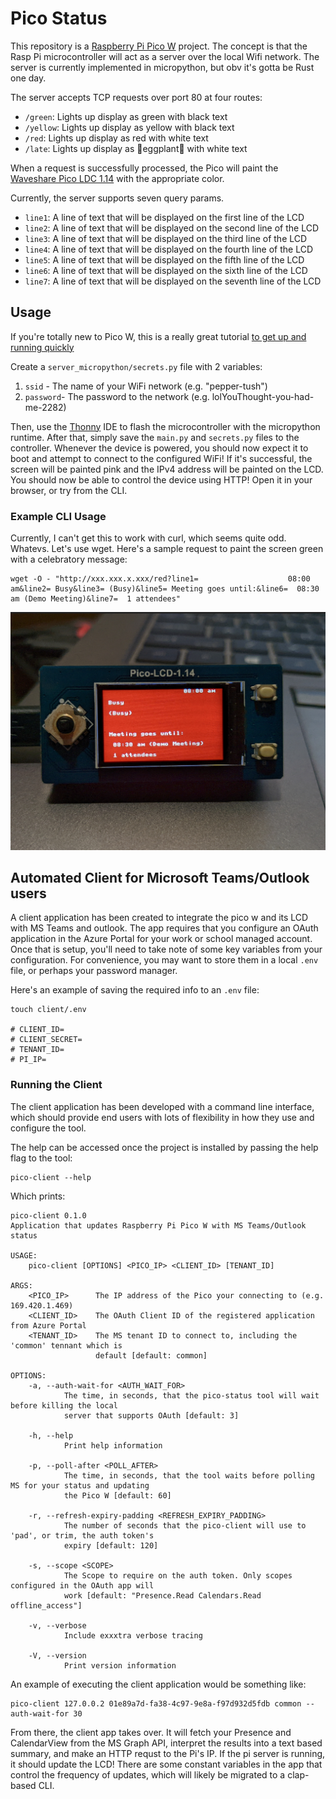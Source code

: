 # Pico Status

This repository is a [Raspberry Pi Pico W](https://www.raspberrypi.com/products/raspberry-pi-pico/)
project. The concept is that the Rasp Pi microcontroller will act as a server
over the local Wifi network. The server is currently implemented in micropython,
but obv it's gotta be Rust one day.

The server accepts TCP requests over port 80 at four routes:

- `/green`: Lights up display as green with black text
- `/yellow`: Lights up display as yellow with black text
- `/red`: Lights up display as red with white text
- `/late`: Lights up display as 🍆eggplant🍆 with white text

When a request is successfully processed, the Pico will paint the
[Waveshare Pico LDC 1.14](https://www.waveshare.com/wiki/Pico-LCD-1.14)
with the appropriate color.

Currently, the server supports seven query params.

- `line1`: A line of text that will be displayed on the first line of the LCD
- `line2`: A line of text that will be displayed on the second line of the LCD
- `line3`: A line of text that will be displayed on the third line of the LCD
- `line4`: A line of text that will be displayed on the fourth line of the LCD
- `line5`: A line of text that will be displayed on the fifth line of the LCD
- `line6`: A line of text that will be displayed on the sixth line of the LCD
- `line7`: A line of text that will be displayed on the seventh line of the LCD

## Usage

If you're totally new to Pico W, this is a really great tutorial [to get up
and running quickly](https://projects.raspberrypi.org/en/projects/get-started-pico-w)

Create a `server_micropython/secrets.py` file with 2 variables:

1. `ssid` - The name of your WiFi network (e.g. "pepper-tush")
2. `password`- The password to the network (e.g. lolYouThought-you-had-me-2282)

Then, use the [Thonny](https://thonny.org/)
IDE to flash the microcontroller with the micropython runtime. After that,
simply save the `main.py` and `secrets.py` files to the controller. Whenever
the device is powered, you should now expect it to boot and attempt to
connect to the configured WiFi! If it's successful, the screen will be painted
pink and the IPv4 address will be painted on the LCD. You should now
be able to control the device using HTTP! Open it in your browser, or try
from the CLI.

### Example CLI Usage

Currently, I can't get this to work with curl, which seems quite odd. Whatevs.
Let's use wget. Here's a sample request to paint the screen green with a celebratory
message:

```shell
wget -O - "http://xxx.xxx.x.xxx/red?line1=                    08:00 am&line2= Busy&line3= (Busy)&line5= Meeting goes until:&line6=  08:30 am (Demo Meeting)&line7=  1 attendees"
```

![a raspberry pi pico w connected to a Pico LCD 1.14 displaying a status indicating the logged in usr is in a meeting](./assets/in_meeting.png "Raspberry Pi Web Server")

## Automated Client for Microsoft Teams/Outlook users

A client application has been created to integrate the pico w and its LCD
with MS Teams and outlook. The app requires that you configure an OAuth application
in the Azure Portal for your work or school managed account. Once that is setup,
you'll need to take note of some key variables from your configuration. For convenience,
you may want to store them in a local `.env` file, or perhaps your password
manager.

Here's an example of saving the required info to an `.env` file:

```shell
touch client/.env

# CLIENT_ID=
# CLIENT_SECRET=
# TENANT_ID=
# PI_IP=
```

### Running the Client

The client application has been developed with a command line interface,
which should provide end users with lots of flexibility in how they use
and configure the tool.

The help can be accessed once the project is installed by passing the
help flag to the tool:

```shell
pico-client --help
```

Which prints:

```text
pico-client 0.1.0
Application that updates Raspberry Pi Pico W with MS Teams/Outlook status

USAGE:
    pico-client [OPTIONS] <PICO_IP> <CLIENT_ID> [TENANT_ID]

ARGS:
    <PICO_IP>      The IP address of the Pico your connecting to (e.g. 169.420.1.469)
    <CLIENT_ID>    The OAuth Client ID of the registered application from Azure Portal
    <TENANT_ID>    The MS tenant ID to connect to, including the 'common' tennant which is
                   default [default: common]

OPTIONS:
    -a, --auth-wait-for <AUTH_WAIT_FOR>
            The time, in seconds, that the pico-status tool will wait before killing the local
            server that supports OAuth [default: 3]

    -h, --help
            Print help information

    -p, --poll-after <POLL_AFTER>
            The time, in seconds, that the tool waits before polling MS for your status and updating
            the Pico W [default: 60]

    -r, --refresh-expiry-padding <REFRESH_EXPIRY_PADDING>
            The number of seconds that the pico-client will use to 'pad', or trim, the auth token's
            expiry [default: 120]

    -s, --scope <SCOPE>
            The Scope to require on the auth token. Only scopes configured in the OAuth app will
            work [default: "Presence.Read Calendars.Read offline_access"]

    -v, --verbose
            Include exxxtra verbose tracing

    -V, --version
            Print version information
```

An example of executing the client application would be something like:

```shell
pico-client 127.0.0.2 01e89a7d-fa38-4c97-9e8a-f97d932d5fdb common --auth-wait-for 30
```

From there, the client app takes over. It will fetch your Presence and
CalendarView from the MS Graph API, interpret the results into a text based summary,
and make an HTTP requst to the Pi's IP. If the pi server is running,
it should update the LCD! There are some constant variables in the app that control
the frequency of updates, which will likely be migrated to a clap-based CLI.


